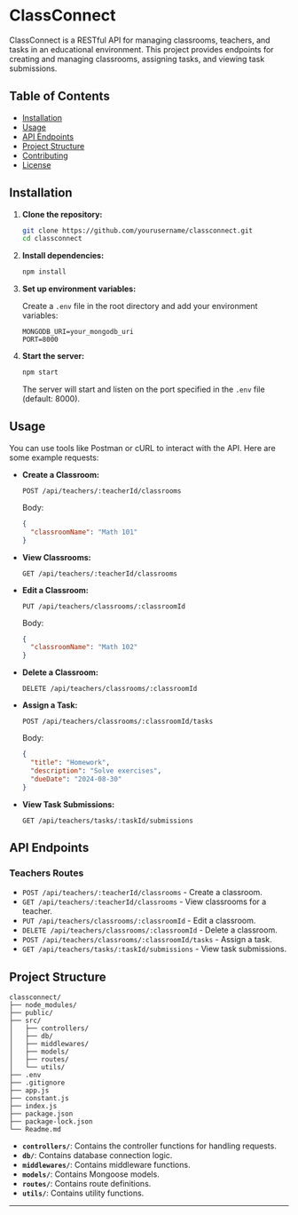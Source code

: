 
# ClassConnect

ClassConnect is a RESTful API for managing classrooms, teachers, and tasks in an educational environment. This project provides endpoints for creating and managing classrooms, assigning tasks, and viewing task submissions.

## Table of Contents

- [Installation](#installation)
- [Usage](#usage)
- [API Endpoints](#api-endpoints)
- [Project Structure](#project-structure)
- [Contributing](#contributing)
- [License](#license)

## Installation

1. **Clone the repository:**

   ```bash
   git clone https://github.com/yourusername/classconnect.git
   cd classconnect
   ```

2. **Install dependencies:**

   ```bash
   npm install
   ```

3. **Set up environment variables:**

   Create a `.env` file in the root directory and add your environment variables:

   ```
   MONGODB_URI=your_mongodb_uri
   PORT=8000
   ```

4. **Start the server:**

   ```bash
   npm start
   ```

   The server will start and listen on the port specified in the `.env` file (default: 8000).

## Usage

You can use tools like Postman or cURL to interact with the API. Here are some example requests:

- **Create a Classroom:**

  ```
  POST /api/teachers/:teacherId/classrooms
  ```

  Body:
  ```json
  {
    "classroomName": "Math 101"
  }
  ```

- **View Classrooms:**

  ```
  GET /api/teachers/:teacherId/classrooms
  ```

- **Edit a Classroom:**

  ```
  PUT /api/teachers/classrooms/:classroomId
  ```

  Body:
  ```json
  {
    "classroomName": "Math 102"
  }
  ```

- **Delete a Classroom:**

  ```
  DELETE /api/teachers/classrooms/:classroomId
  ```

- **Assign a Task:**

  ```
  POST /api/teachers/classrooms/:classroomId/tasks
  ```

  Body:
  ```json
  {
    "title": "Homework",
    "description": "Solve exercises",
    "dueDate": "2024-08-30"
  }
  ```

- **View Task Submissions:**

  ```
  GET /api/teachers/tasks/:taskId/submissions
  ```

## API Endpoints

### Teachers Routes

- `POST /api/teachers/:teacherId/classrooms` - Create a classroom.
- `GET /api/teachers/:teacherId/classrooms` - View classrooms for a teacher.
- `PUT /api/teachers/classrooms/:classroomId` - Edit a classroom.
- `DELETE /api/teachers/classrooms/:classroomId` - Delete a classroom.
- `POST /api/teachers/classrooms/:classroomId/tasks` - Assign a task.
- `GET /api/teachers/tasks/:taskId/submissions` - View task submissions.

## Project Structure

```
classconnect/
├── node_modules/
├── public/
├── src/
│   ├── controllers/
│   ├── db/
│   ├── middlewares/
│   ├── models/
│   ├── routes/
│   └── utils/
├── .env
├── .gitignore
├── app.js
├── constant.js
├── index.js
├── package.json
├── package-lock.json
└── Readme.md
```

- **`controllers/`**: Contains the controller functions for handling requests.
- **`db/`**: Contains database connection logic.
- **`middlewares/`**: Contains middleware functions.
- **`models/`**: Contains Mongoose models.
- **`routes/`**: Contains route definitions.
- **`utils/`**: Contains utility functions.


---
